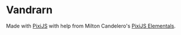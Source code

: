 # Vandrarn

Made with [PixiJS](https://pixijs.com/) with help from Milton Candelero's [PixiJS Elementals](https://www.pixijselementals.com/).
